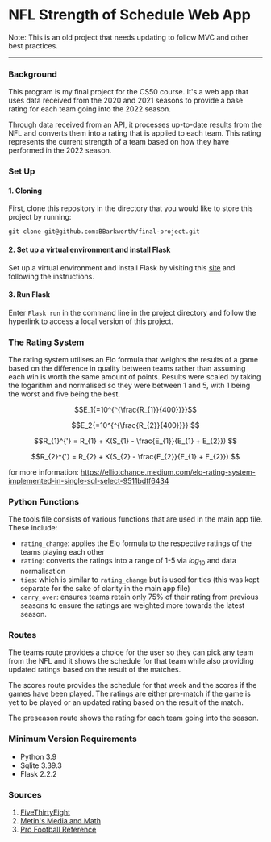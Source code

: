 # NFL Strength of Schedule Web App

Note: This is an old project that needs updating to follow MVC and other best practices.

-------------------------------

### **Background**
This program is my final project for the CS50 course. It's a web app that uses data received from the 2020 and 2021 seasons to provide a base rating for each team going into the 2022 season. 

Through data received from an API, it processes up-to-date results from the NFL and converts them into a rating that is applied to each team. This rating represents the current strength of a team based on how they have performed in the 2022 season.

### **Set Up**
#### 1. Cloning
First, clone this repository in the directory that you would like to store this project by running: 

```
git clone git@github.com:BBarkworth/final-project.git
```

#### 2. Set up a virtual environment and install Flask
Set up a virtual environment and install Flask by visiting this [site](https://flask.palletsprojects.com/en/2.2.x/installation/#install-flask) and following the instructions.

#### 3. Run Flask
Enter `Flask run` in the command line in the project directory and follow the hyperlink to access a local version of this project.

### **The Rating System**
The rating system utilises an Elo formula that weights the results of a game based on the difference in quality between teams rather than assuming each win is worth the same amount of points. 
Results were scaled by taking the logarithm and normalised so they were between 1 and 5, with 1 being the worst and five being the best.

```math
E_1{=10^{^{\frac{R_{1}}{400}}}}
```
```math
E_2{=10^{^{\frac{R_{2}}{400}}}} 
```
```math
R_{1}^{'} = R_{1} + K(S_{1} - \frac{E_{1}}{E_{1} + E_{2}}) 
```
```math
R_{2}^{'} = R_{2} + K(S_{2} - \frac{E_{2}}{E_{1} + E_{2}}) 
```
for more information: https://elliotchance.medium.com/elo-rating-system-implemented-in-single-sql-select-9511bdff6434

### **Python Functions**
The tools file consists of various functions that are used in the main app file. 
These include:
* `rating_change`: applies the Elo formula to the respective ratings of the teams playing each other
* `rating`: converts the ratings into a range of 1-5 via $log_{10}$ and data normalisation
* `ties`: which is similar to `rating_change` but is used for ties (this was kept separate for the sake of clarity in the main app file)
* `carry_over`: ensures teams retain only 75% of their rating from previous seasons to ensure the ratings are weighted more towards the latest season.

### **Routes**
The teams route provides a choice for the user so they can pick any team from the NFL and it shows the schedule for that team while also providing updated ratings based on the result of the matches.

The scores route provides the schedule for that week and the scores if the games have been played. The ratings are either pre-match if the game is yet to be played or an updated rating based on the result of the match. 		

The preseason route shows the rating for each team going into the season.

### **Minimum Version Requirements**
* Python 3.9
* Sqlite 3.39.3
* Flask 2.2.2

### **Sources**
1. [FiveThirtyEight](https://fivethirtyeight.com/features/how-we-calculate-nba-elo-ratings/)
2. [Metin's Media and Math](https://metinmediamath.wordpress.com/2013/11/27/how-to-calculate-the-elo-rating-including-example/comment-page-2/)
3. [Pro Football Reference](https://www.pro-football-reference.com/)
